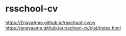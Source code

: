 # rsschool-cv
https://EnayaAme.github.io/rsschool-cv/cv
https://enayaame.github.io/rsschool-cv/dist/index.html